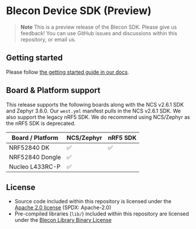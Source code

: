 #   Blecon Device SDK (Preview)

> **Note**
> This is a preview release of the Blecon SDK. Please give us feedback! You can use GitHub issues and discussions within this repository, or email us.

##  Getting started

Please follow [the getting started guide in our docs](https://developer.blecon.net/getting-started/blecon-modem-mcu).

##  Board & Platform support

This release supports the following boards along with the NCS v2.6.1 SDK and Zephyr 3.6.0. Our `west.yml` manifest pulls in the NCS v2.6.1 SDK.
We also support the legacy nRF5 SDK. We do recommend using NCS/Zephyr as the nRF5 SDK is deprecated.

| Board / Platform  | NCS/Zephyr    | nRF5 SDK    |
|-                  |-             |-             |
| NRF52840 DK       | ✅            | ✅            |
| NRF52840 Dongle   | ✅            |              |
| Nucleo L433RC-P   | ✅            |              |

##  License
* Source code included within this repository is licensed under the [Apache 2.0 license](LICENSE.md) (SPDX: Apache-2.0)
* Pre-compiled libraries (`lib/`) included within this repository are licensed under the [Blecon Library Binary License](lib/LICENSE.md)
